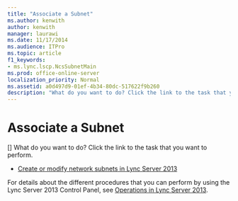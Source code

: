 ```yaml
---
title: "Associate a Subnet"
ms.author: kenwith
author: kenwith
manager: laurawi
ms.date: 11/17/2014
ms.audience: ITPro
ms.topic: article
f1_keywords:
- ms.lync.lscp.NcsSubnetMain
ms.prod: office-online-server
localization_priority: Normal
ms.assetid: a0d497d9-01ef-4b34-80dc-517622f9b260
description: "What do you want to do? Click the link to the task that you want to perform."
---
```


# Associate a Subnet
[]
What do you want to do? Click the link to the task that you want to perform.
  
- [Create or modify network subnets in Lync Server 2013](create-or-modify-network-subnets.md)
    
For details about the different procedures that you can perform by using the Lync Server 2013 Control Panel, see [Operations in Lync Server 2013](operations.md).
  

